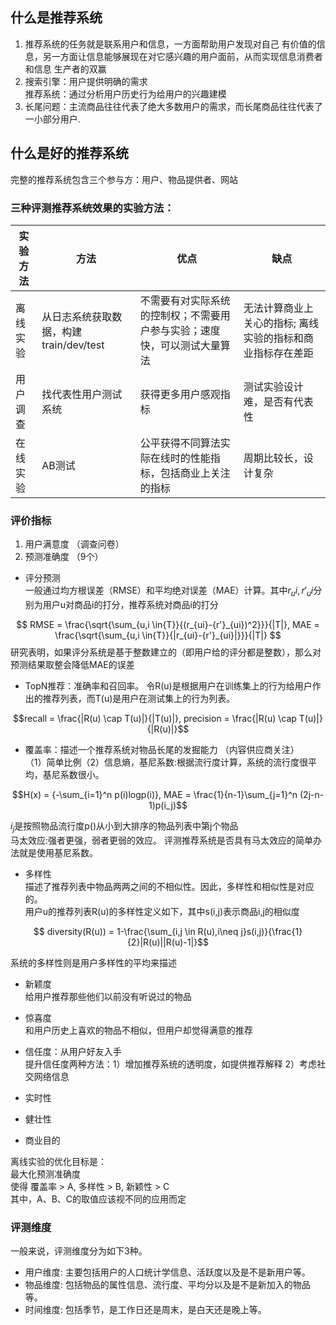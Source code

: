 ## 什么是推荐系统
1. 推荐系统的任务就是联系用户和信息，一方面帮助用户发现对自己
有价值的信息，另一方面让信息能够展现在对它感兴趣的用户面前，从而实现信息消费者和信息
生产者的双赢
2. 搜索引擎：用户提供明确的需求 
   <br/>推荐系统：通过分析用户历史行为给用户的兴趣建模</br>
3. 长尾问题：主流商品往往代表了绝大多数用户的需求，而长尾商品往往代表了一小部分用户.

## 什么是好的推荐系统
完整的推荐系统包含三个参与方：用户、物品提供者、网站

### 三种评测推荐系统效果的实验方法：


实验方法 | 方法  | 优点  | 缺点
---|--- |---  |---
离线实验 | 从日志系统获取数据，构建train/dev/test | 不需要有对实际系统的控制权；不需要用户参与实验；速度快，可以测试大量算法 | 无法计算商业上关心的指标; 离线实验的指标和商业指标存在差距
用户调查 | 找代表性用户测试系统| 获得更多用户感观指标 | 测试实验设计难，是否有代表性
在线实验 | AB测试 |公平获得不同算法实际在线时的性能指标，包括商业上关注的指标  | 周期比较长，设计复杂


### 评价指标
1. 用户满意度 （调查问卷）
2. 预测准确度 （9个）
-    评分预测
    <br/>一般通过均方根误差（RMSE）和平均绝对误差（MAE）计算。其中$r_ui,r'_ui$分别为用户u对商品i的打分，推荐系统对商品i的打分</br>

$$
RMSE = \frac{\sqrt{\sum_{u,i \in{T}}{(r_{ui}-{r'}_{ui})^2}}}{|T|}, MAE = \frac{\sqrt{\sum_{u,i \in{T}}{|r_{ui}-{r'}_{ui}|}}}{|T|}
$$
    研究表明，如果评分系统是基于整数建立的（即用户给的评分都是整数），那么对预测结果取整会降低MAE的误差
-    TopN推荐：准确率和召回率。
令R(u)是根据用户在训练集上的行为给用户作出的推荐列表，而T(u)是用户在测试集上的行为列表。

```math
recall = \frac{|R(u) \cap T(u)|}{|T(u)|}, 
precision = \frac{|R(u) \cap T(u)|}{|R(u)|}
```

-    覆盖率：描述一个推荐系统对物品长尾的发掘能力 （内容供应商关注）
    <br/>（1）简单比例（2）信息熵，基尼系数:根据流行度计算，系统的流行度很平均，基尼系数很小。</br>
```math
H(x) = {-\sum_{i=1}^n p(i)logp(i)}, MAE = \frac{1}{n-1}\sum_{j=1}^n (2j-n-1)p(i_j)
```
   $i_j$是按照物品流行度p()从小到大排序的物品列表中第j个物品
   <br/>马太效应:强者更强，弱者更弱的效应。
   评测推荐系统是否具有马太效应的简单办法就是使用基尼系数。

-  多样性
   <br/>描述了推荐列表中物品两两之间的不相似性。因此，多样性和相似性是对应的。</br>
   用户u的推荐列表R(u)的多样性定义如下，其中s(i,j)表示商品i,j的相似度
```math
   diversity(R(u)) = 1-\frac{\sum_{i,j \in R(u),i\neq j}s(i,j)}{\frac{1}{2}|R(u)||R(u)-1|}
```
   系统的多样性则是用户多样性的平均来描述

-  新颖度
   <br/>给用户推荐那些他们以前没有听说过的物品 </br>

-  惊喜度
   <br/>和用户历史上喜欢的物品不相似，但用户却觉得满意的推荐 </br>
-  信任度：从用户好友入手
  <br/>提升信任度两种方法：1）增加推荐系统的透明度，如提供推荐解释 2）考虑社交网络信息
-  实时性
-  健壮性
-  商业目的

离线实验的优化目标是：
<br/>最大化预测准确度</br>
使得 覆盖率 > A, 多样性 > B, 新颖性 > C
<br/>其中，A、B、C的取值应该视不同的应用而定

### 评测维度
一般来说，评测维度分为如下3种。
- 用户维度: 主要包括用户的人口统计学信息、活跃度以及是不是新用户等。
- 物品维度: 包括物品的属性信息、流行度、平均分以及是不是新加入的物品等。
- 时间维度: 包括季节，是工作日还是周末，是白天还是晚上等。
